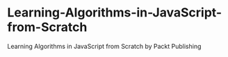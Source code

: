 


# Learning-Algorithms-in-JavaScript-from-Scratch
Learning Algorithms in JavaScript from Scratch by Packt Publishing
